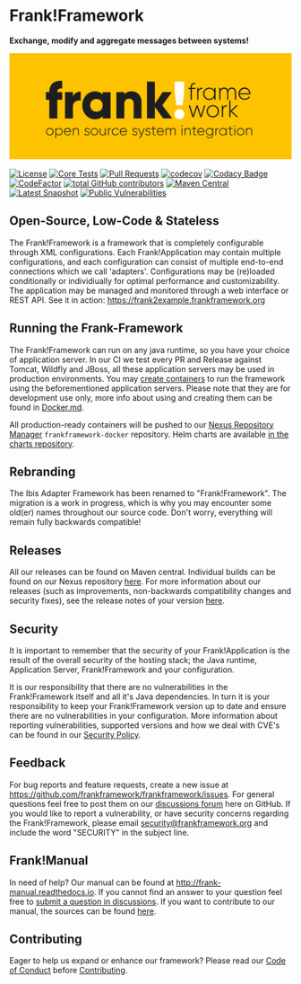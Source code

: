 Frank!Framework
===============
**Exchange, modify and aggregate messages between systems!**

![frank-framework-github-banner](frank-framework-github-banner.png)

[![License](https://img.shields.io/badge/License-Apache%202.0-blue.svg)](https://github.com/frankframework/frankframework/blob/master/LICENSE)
[![Core Tests](https://github.com/frankframework/frankframework/workflows/Java%20CI%20with%20Maven/badge.svg)](https://github.com/frankframework/frankframework/actions?query=workflow%3A%22Java+CI+with+Maven%22+branch%3Amaster)
[![Pull Requests](https://img.shields.io/github/commit-activity/m/frankframework/frankframework?label=Pull%20Requests)](https://github.com/frankframework/frankframework/pulls)
[![codecov](https://codecov.io/gh/frankframework/frankframework/branch/master/graph/badge.svg)](https://codecov.io/gh/frankframework/frankframework)
[![Codacy Badge](https://app.codacy.com/project/badge/Grade/99f16cffc31a422589303aed68e7cf98)](https://app.codacy.com/gh/frankframework/frankframework/dashboard?utm_source=gh&utm_medium=referral&utm_content=&utm_campaign=Badge_grade)
[![CodeFactor](https://www.codefactor.io/repository/github/frankframework/frankframework/badge)](https://www.codefactor.io/repository/github/frankframework/frankframework)
[![total GitHub contributors](https://img.shields.io/github/contributors-anon/frankframework/frankframework.svg)](https://github.com/frankframework/frankframework/graphs/contributors)
[![Maven Central](https://img.shields.io/maven-central/v/org.ibissource/ibis-adapterframework-parent.svg?label=Maven%20Central)](https://central.sonatype.com/search?namespace=org.ibissource&q=adapterframework)
[![Latest Snapshot](https://img.shields.io/nexus/public/org.ibissource/ibis-adapterframework-core?label=Latest%20Snapshot&server=https%3A%2F%2Fnexus.frankframework.org%2F)](https://nexus.frankframework.org/#browse/browse)
[![Public Vulnerabilities](https://img.shields.io/endpoint?url=https%3A%2F%2Fapi-hooks.soos.io%2Fapi%2Fshieldsio-badges%3FbadgeType%3DVulnerabilities%26pid%3D68wlxudjy%26packageVersion%3Dlatest-alpha)](https://app.soos.io/research/packages/Java/org.ibissource/ibis-adapterframework-parent)


## Open-Source, Low-Code & Stateless
The Frank!Framework is a framework that is completely configurable through XML configurations. Each Frank!Application may contain multiple configurations, and each configuration can consist of multiple end-to-end connections which we call 'adapters'. Configurations may be (re)loaded conditionally or individiually for optimal performance and customizability.
The application may be managed and monitored through a web interface or REST API.
See it in action: https://frank2example.frankframework.org

## Running the Frank-Framework 
The Frank!Framework can run on any java runtime, so you have your choice of application server. In our CI we test every PR and Release against Tomcat, Wildfly and JBoss, all these application servers may be used in production environments.
You may [create containers](/docker/README.md) to run the framework using the beforementioned application servers. Please note that they are for development use only, more info about using and creating them can be found in [Docker.md](Docker.md).

All production-ready containers will be pushed to our [Nexus Repository Manager](https://nexus.frankframework.org/) `frankframework-docker` repository. Helm charts are available [in the charts repository](https://github.com/frankframework/charts).


## Rebranding
The Ibis Adapter Framework has been renamed to "Frank!Framework". The migration is a work in progress, which is why you may encounter some old(er) names throughout our source code. Don't worry, everything will remain fully backwards compatible!

## Releases
All our releases can be found on Maven central. Individual builds can be found on our Nexus repository [here](https://nexus.frankframework.org).
For more information about our releases (such as improvements, non-backwards compatibility changes and security fixes), see the release notes of your version [here](https://github.com/frankframework/frankframework/releases).

## Security
It is important to remember that the security of your Frank!Application is the result of the overall security of the hosting stack; the Java runtime, Application Server, Frank!Framework and your configuration.

It is our responsibility that there are no vulnerabilities in the Frank!Framework itself and all it's Java dependencies. In turn it is your responsibility to keep your Frank!Framework version up to date and ensure there are no vulnerabilities in your configuration.
More information about reporting vulnerabilities, supported versions and how we deal with CVE's can be found in our [Security Policy](SECURITY.md).

## Feedback
For bug reports and feature requests, create a new issue at <https://github.com/frankframework/frankframework/issues>. 
For general questions feel free to post them on our [discussions forum](https://github.com/frankframework/frankframework/discussions) here on GitHub. 
If you would like to report a vulnerability, or have security concerns regarding the Frank!Framework, please email security@frankframework.org and include the word "SECURITY" in the subject line.

## Frank!Manual
In need of help? Our manual can be found at <http://frank-manual.readthedocs.io>. If you cannot find an answer to your question feel free to [submit a question in discussions](https://github.com/frankframework/frankframework/discussions). If you want to contribute to our manual, the sources can be found [here](https://github.com/frankframework/frank-manual).

## Contributing
Eager to help us expand or enhance our framework? 
Please read our [Code of Conduct](CODE_OF_CONDUCT.md) before [Contributing](CONTRIBUTING.md).
